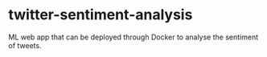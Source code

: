 # twitter-sentiment-analysis
ML web app that can be deployed through Docker to analyse the sentiment of tweets.
